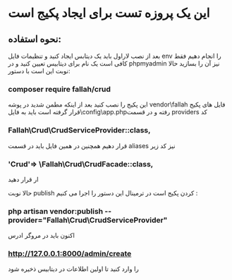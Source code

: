 # این یک پروزه تست برای ایجاد پکیج است  
## نحوه استفاده:
بعد از نصب لاراول باید یک دیتابس ایجاد کنید و تنظیمات فایل env  را انجام دهیم
فقط کافی است یک نام برای دیتابیس تعیین کنید و در  phpmyadmin نیز آن را بسازید 
حالا نوبت این است با دستور: 

### composer require fallah/crud

این پکیج را نصب کنید  بعد از اینکه مطمن شدید در پوشه vendor\fallah فایل های پکیج  قرار گرفته است باید به فایل\config\app.phpرفته و در قسمت providers   کد 
### Fallah\Crud\CrudServiceProvider::class,
قرار دهیم همچنین در همین فایل باید در قسمت aliases نیز کد زیر 
### 'Crud'=> \Fallah\Crud\CrudFacade::class,
ار قرار دهید

حالا نوبت publish کردن پکیج است در ترمینال این  دستور  را اجرا می کنیم :
### php artisan vendor:publish --provider="Fallah\Crud\CrudServiceProvider"
اکنون باید در مروگر ادرس
### http://127.0.0.1:8000/admin/create
را وارد کنید تا اولین اطلاعات در دیتابیس ذخیره شود 

